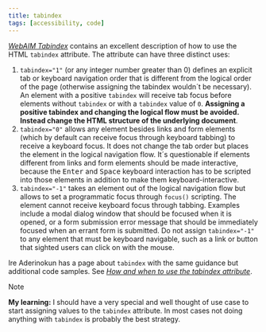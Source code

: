 ```yaml
---
title: tabindex
tags: [accessibility, code]
---
```

[<cite>WebAIM Tabindex</cite>](https://webaim.org/techniques/keyboard/tabindex) contains an excellent description of how to use the HTML `tabindex` attribute. The attribute can have three distinct uses:

1. `tabindex="1"` (or any integer number greater than 0) defines an explicit tab or keyboard navigation order that is different from the logical order of the page (otherwise assigning the tabindex wouldn´t be necessary). An element with a positive `tabindex` will receive tab focus before elements without `tabindex` or with a `tabindex` value of `0`. **Assigning a positive tabindex and changing the logical flow must be avoided. Instead change the HTML structure of the underlying document**.
2. `tabindex="0"` allows any element besides links and form elements (which by default can receive focus through keyboard tabbing) to receive a keyboard focus. It does not change the tab order but places the element in the logical navigation flow. It´s questionable if elements different from links and form elements should be made interactive, because the <kbd>Enter</kbd> and <kbd>Space</kbd> keyboard interaction has to be scripted into those elements in addition to make them keyboard-interactive. 
3. `tabindex="-1"` takes an element out of the logical navigation flow but allows to set a programmatic focus through `focus()` scripting. The element cannot receive keyboard focus through tabbing. Examples include a modal dialog window that should be focused when it is opened, or a form submission error message that should be immediately focused when an errant form is submitted. Do not assign `tabindex="-1"` to any element that must be keyboard navigable, such as a link or button that sighted users can click on with the mouse.

Ire Aderinokun has a page about `tabindex` with the same guidance but additional code samples. See [<cite>How and when to use the tabindex attribute</cite>](https://bitsofco.de/how-and-when-to-use-the-tabindex-attribute/).

> [!NOTE] 
> **My learning:** I should have a very special and well thought of use case to start assigning values to the `tabindex` attribute. In most cases not doing anything with `tabindex` is probably the best strategy.